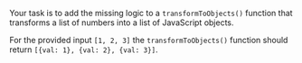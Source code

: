 Your task is to add the missing logic to a `transformToObjects()` function that transforms a list of numbers into a list of JavaScript objects.

For the provided input `[1, 2, 3]` the `transformToObjects()` function should return `[{val: 1}, {val: 2}, {val: 3}]`.
